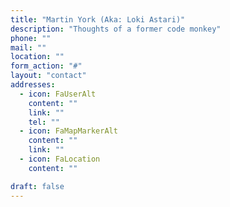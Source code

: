 ```yaml
---
title: "Martin York (Aka: Loki Astari)"
description: "Thoughts of a former code monkey"
phone: ""
mail: ""
location: ""
form_action: "#"
layout: "contact"
addresses:
  - icon: FaUserAlt
    content: ""
    link: ""
    tel: ""
  - icon: FaMapMarkerAlt
    content: ""
    link: ""
  - icon: FaLocation
    content: ""

draft: false
---
```

